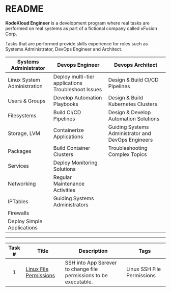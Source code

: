 README
======

**KodeKloud Engineer** is a development program where real tasks are performed on real systems as part of a fictional company called xFusion Corp.

Tasks that are performed provide skills experience for roles such as Systems Administrator, DevOps Engineer and Architect.

| Systems Administrator       	| Devops Engineer                                    	| Devops Architect                                   	|
|-----------------------------	|----------------------------------------------------	|----------------------------------------------------	|
| Linux System Administration 	| Deploy multi-tier applications Troubleshoot Issues 	| Design & Build Cl/CD Pipelines                     	|
| Users & Groups              	| Develop Automation Playbooks                       	| Design & Build Kubernetes Clusters                 	|
| Filesystems                 	| Build CI/CD Pipelines                              	| Design & Develop Automation Solutions              	|
| Storage, LVM                	| Containerize Applications                          	| Guiding Systems Administrator and DevOps Engineers 	|
| Packages                    	| Build Container Clusters                           	| Troubleshooting Complex Topics                     	|
| Services                    	| Deploy Monitoring Solutions                        	|                                                    	|
| Networking                  	| Regular Maintenance Activities                     	|                                                    	|
| IPTables                    	| Guiding Systems Administrators                     	|                                                    	|
| Firewalls                   	|                                                    	|                                                    	|
| Deploy Simple Applications  	|                                                    	|                                                    	|

<!-- ![Roles and Responsibilities](images/20230718230127.png) -->

---

| Task # | Title                                               | Description                                                       | Tags                        |
|:------:|-----------------------------------------------------|-------------------------------------------------------------------|-----------------------------|
|    1   | [Linux File Permissions](linux-file-permissions.md) | SSH into App Serever to change file permissions to be executable. | Linux SSH File Permissions  |

